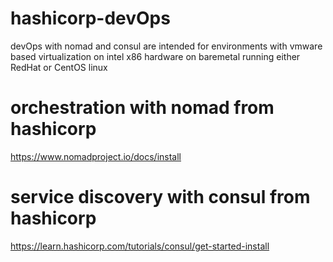 
# hashicorp-devOps
devOps with nomad and consul are intended for environments with vmware based virtualization on intel x86 hardware on baremetal running either RedHat or CentOS linux 

# orchestration with nomad from hashicorp 
https://www.nomadproject.io/docs/install

# service discovery with consul from hashicorp 
https://learn.hashicorp.com/tutorials/consul/get-started-install
